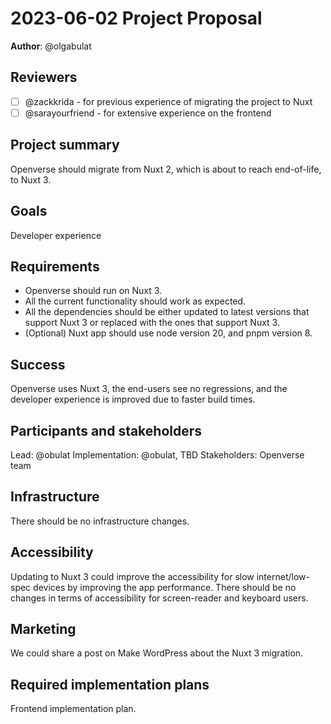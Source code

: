 # 2023-06-02 Project Proposal

**Author**: @olgabulat

## Reviewers

<!-- Choose two people at your discretion who make sense to review this based on their existing expertise. Check in to make sure folks aren't currently reviewing more than one other proposal or RFC. -->

- [ ] @zackkrida - for previous experience of migrating the project to Nuxt
- [ ] @sarayourfriend - for extensive experience on the frontend

## Project summary

<!-- A brief one or two sentence summary of the project's features -->

Openverse should migrate from Nuxt 2, which is about to reach end-of-life, to
Nuxt 3.

## Goals

<!-- Which yearly goal does this project advance? -->

Developer experience

## Requirements

<!-- Detailed descriptions of the features required for the project. Include user stories if you feel they'd be helpful, but focus on describing a specification for how the feature would work with an eye towards edge cases. -->

- Openverse should run on Nuxt 3.
- All the current functionality should work as expected.
- All the dependencies should be either updated to latest versions that support
  Nuxt 3 or replaced with the ones that support Nuxt 3.
- (Optional) Nuxt app should use node version 20, and pnpm version 8.

## Success

<!-- How do we measure the success of the project? How do we know our ideas worked? -->

Openverse uses Nuxt 3, the end-users see no regressions, and the developer
experience is improved due to faster build times.

## Participants and stakeholders

<!-- Who is working on the project and who are the external stakeholders, if any? Consider the lead, implementers, designers, and other stakeholders who have a say in how the project goes. -->

Lead: @obulat Implementation: @obulat, TBD Stakeholders: Openverse team

## Infrastructure

<!-- What infrastructural considerations need to be made for this project? If there are none, say so explicitly rather than deleting the section. -->

There should be no infrastructure changes.

## Accessibility

<!-- Are there specific accessibility concerns relevant to this project? Do you expect new UI elements that would need particular care to ensure they're implemented in an accessible way? Consider also low-spec device and slow internet accessibility, if relevant. -->

Updating to Nuxt 3 could improve the accessibility for slow internet/low-spec
devices by improving the app performance. There should be no changes in terms of
accessibility for screen-reader and keyboard users.

## Marketing

<!-- Are there potential marketing opportunities that we'd need to coordinate with the community to accomplish? If there are none, say so explicitly rather than deleting the section. -->

We could share a post on Make WordPress about the Nuxt 3 migration.

## Required implementation plans

<!-- What are the required implementation plans? Consider if they should be split per level of the stack or per feature. -->

Frontend implementation plan.
